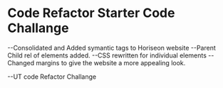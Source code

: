 # Code Refactor Starter Code Challange
--Consolidated and Added symantic tags to Horiseon website
--Parent Child rel of elements added.
--CSS rewritten for individual elements
--Changed margins to give the website a more appealing look.

--UT code Refactor Challange